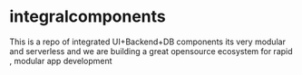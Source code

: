 # integralcomponents
This is a repo of integrated UI+Backend+DB components its very modular and serverless and we are building a great opensource ecosystem for rapid , modular app development
